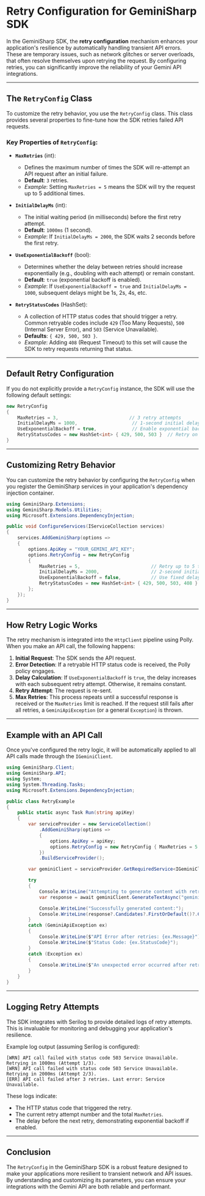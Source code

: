 # Retry Configuration for GeminiSharp SDK

In the GeminiSharp SDK, the **retry configuration** mechanism enhances your application's resilience by automatically handling transient API errors. These are temporary issues, such as network glitches or server overloads, that often resolve themselves upon retrying the request. By configuring retries, you can significantly improve the reliability of your Gemini API integrations.

---

## The `RetryConfig` Class

To customize the retry behavior, you use the `RetryConfig` class. This class provides several properties to fine-tune how the SDK retries failed API requests.

### Key Properties of `RetryConfig`:

*   **`MaxRetries`** (int):
    *   Defines the maximum number of times the SDK will re-attempt an API request after an initial failure.
    *   **Default**: `3` retries.
    *   *Example*: Setting `MaxRetries = 5` means the SDK will try the request up to 5 additional times.

*   **`InitialDelayMs`** (int):
    *   The initial waiting period (in milliseconds) before the first retry attempt.
    *   **Default**: `1000ms` (1 second).
    *   *Example*: If `InitialDelayMs = 2000`, the SDK waits 2 seconds before the first retry.

*   **`UseExponentialBackoff`** (bool):
    *   Determines whether the delay between retries should increase exponentially (e.g., doubling with each attempt) or remain constant.
    *   **Default**: `true` (exponential backoff is enabled).
    *   *Example*: If `UseExponentialBackoff = true` and `InitialDelayMs = 1000`, subsequent delays might be 1s, 2s, 4s, etc.

*   **`RetryStatusCodes`** (HashSet<int>):
    *   A collection of HTTP status codes that should trigger a retry. Common retryable codes include `429` (Too Many Requests), `500` (Internal Server Error), and `503` (Service Unavailable).
    *   **Defaults**: `{ 429, 500, 503 }`.
    *   *Example*: Adding `408` (Request Timeout) to this set will cause the SDK to retry requests returning that status.

---

## Default Retry Configuration

If you do not explicitly provide a `RetryConfig` instance, the SDK will use the following default settings:

```csharp
new RetryConfig
{
    MaxRetries = 3,                          // 3 retry attempts
    InitialDelayMs = 1000,                    // 1-second initial delay
    UseExponentialBackoff = true,             // Enable exponential backoff
    RetryStatusCodes = new HashSet<int> { 429, 500, 503 }  // Retry on 429, 500, and 503
}
```

---

## Customizing Retry Behavior

You can customize the retry behavior by configuring the `RetryConfig` when you register the GeminiSharp services in your application's dependency injection container.

```csharp
using GeminiSharp.Extensions;
using GeminiSharp.Models.Utilities;
using Microsoft.Extensions.DependencyInjection;

public void ConfigureServices(IServiceCollection services)
{
    services.AddGeminiSharp(options =>
    {
        options.ApiKey = "YOUR_GEMINI_API_KEY";
        options.RetryConfig = new RetryConfig
        {
            MaxRetries = 5,                          // Retry up to 5 times
            InitialDelayMs = 2000,                   // 2-second initial delay
            UseExponentialBackoff = false,           // Use fixed delay
            RetryStatusCodes = new HashSet<int> { 429, 500, 503, 408 } // Add 408 to retryable codes
        };
    });
}
```

---

## How Retry Logic Works

The retry mechanism is integrated into the `HttpClient` pipeline using Polly. When you make an API call, the following happens:

1.  **Initial Request**: The SDK sends the API request.
2.  **Error Detection**: If a retryable HTTP status code is received, the Polly policy engages.
3.  **Delay Calculation**: If `UseExponentialBackoff` is `true`, the delay increases with each subsequent retry attempt. Otherwise, it remains constant.
4.  **Retry Attempt**: The request is re-sent.
5.  **Max Retries**: This process repeats until a successful response is received or the `MaxRetries` limit is reached. If the request still fails after all retries, a `GeminiApiException` (or a general `Exception`) is thrown.

---

## Example with an API Call

Once you've configured the retry logic, it will be automatically applied to all API calls made through the `IGeminiClient`.

```csharp
using GeminiSharp.Client;
using GeminiSharp.API;
using System;
using System.Threading.Tasks;
using Microsoft.Extensions.DependencyInjection;

public class RetryExample
{
    public static async Task Run(string apiKey)
    {
        var serviceProvider = new ServiceCollection()
            .AddGeminiSharp(options =>
            {
                options.ApiKey = apiKey;
                options.RetryConfig = new RetryConfig { MaxRetries = 5 };
            })
            .BuildServiceProvider();

        var geminiClient = serviceProvider.GetRequiredService<IGeminiClient>();

        try
        {
            Console.WriteLine("Attempting to generate content with retry logic...");
            var response = await geminiClient.GenerateTextAsync("gemini-1.5-flash", "Explain the concept of quantum entanglement.");

            Console.WriteLine("Successfully generated content:");
            Console.WriteLine(response?.Candidates?.FirstOrDefault()?.Content?.Parts?.FirstOrDefault()?.Text);
        }
        catch (GeminiApiException ex)
        {
            Console.WriteLine($"API Error after retries: {ex.Message}");
            Console.WriteLine($"Status Code: {ex.StatusCode}");
        }
        catch (Exception ex)
        {
            Console.WriteLine($"An unexpected error occurred after retries: {ex.Message}");
        }
    }
}
```

---

## Logging Retry Attempts

The SDK integrates with Serilog to provide detailed logs of retry attempts. This is invaluable for monitoring and debugging your application's resilience.

Example log output (assuming Serilog is configured):

```text
[WRN] API call failed with status code 503 Service Unavailable. Retrying in 1000ms (Attempt 1/3).
[WRN] API call failed with status code 503 Service Unavailable. Retrying in 2000ms (Attempt 2/3).
[ERR] API call failed after 3 retries. Last error: Service Unavailable.
```

These logs indicate:
*   The HTTP status code that triggered the retry.
*   The current retry attempt number and the total `MaxRetries`.
*   The delay before the next retry, demonstrating exponential backoff if enabled.

---

## Conclusion

The `RetryConfig` in the GeminiSharp SDK is a robust feature designed to make your applications more resilient to transient network and API issues. By understanding and customizing its parameters, you can ensure your integrations with the Gemini API are both reliable and performant.
